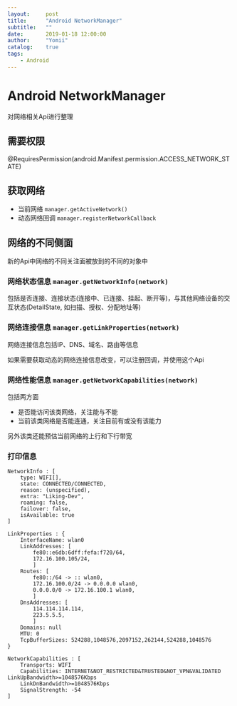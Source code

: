 ```yaml
---
layout:     post
title:      "Android NetworkManager"
subtitle:   ""
date:       2019-01-18 12:00:00
author:     "Yomii"
catalog:    true
tags:
    - Android
---
```


# Android NetworkManager

对网络相关Api进行整理

## 需要权限

@RequiresPermission(android.Manifest.permission.ACCESS_NETWORK_STATE)

## 获取网络

* 当前网络  `manager.getActiveNetwork()`
* 动态网络回调  `manager.registerNetworkCallback`


## 网络的不同侧面

新的Api中网络的不同关注面被放到的不同的对象中

### 网络状态信息 `manager.getNetworkInfo(network)`

包括是否连接、连接状态(连接中、已连接、挂起、断开等)，与其他网络设备的交互状态(DetailState, 如扫描、授权、分配地址等)

### 网络连接信息 `manager.getLinkProperties(network)`

网络连接信息包括IP、DNS、域名、路由等信息

如果需要获取动态的网络连接信息改变，可以注册回调，并使用这个Api

### 网络性能信息 `manager.getNetworkCapabilities(network)`

包括两方面
- 是否能访问该类网络，关注能与不能
- 当前该类网络是否能连通，关注目前有或没有该能力

另外该类还能预估当前网络的上行和下行带宽

### 打印信息

```
NetworkInfo : [
    type: WIFI[], 
    state: CONNECTED/CONNECTED, 
    reason: (unspecified), 
    extra: "Liking-Dev", 
    roaming: false, 
    failover: false, 
    isAvailable: true
]

LinkProperties : {
    InterfaceName: wlan0 
    LinkAddresses: [
        fe80::e6db:6dff:fefa:f720/64,
        172.16.100.105/24,
        ]  
    Routes: [
        fe80::/64 -> :: wlan0,
        172.16.100.0/24 -> 0.0.0.0 wlan0,
        0.0.0.0/0 -> 172.16.100.1 wlan0,
        ] 
    DnsAddresses: [
        114.114.114.114,
        223.5.5.5,
        ] 
    Domains: null 
    MTU: 0 
    TcpBufferSizes: 524288,1048576,2097152,262144,524288,1048576
}

NetworkCapabilities : [ 
    Transports: WIFI 
    Capabilities: INTERNET&NOT_RESTRICTED&TRUSTED&NOT_VPN&VALIDATED LinkUpBandwidth>=1048576Kbps 
    LinkDnBandwidth>=1048576Kbps 
    SignalStrength: -54
]

```


